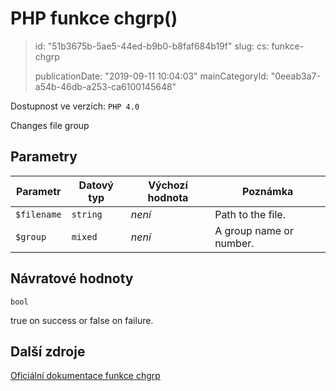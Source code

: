 PHP funkce chgrp()
==================

> id: "51b3675b-5ae5-44ed-b9b0-b8faf684b19f"
> slug:
> 	cs: funkce-chgrp
>
> publicationDate: "2019-09-11 10:04:03"
> mainCategoryId: "0eeab3a7-a54b-46db-a253-ca6100145648"

Dostupnost ve verzích: `PHP 4.0`

Changes file group


Parametry
--------------

| Parametr | Datový typ | Výchozí hodnota | Poznámka |
|-----|-----|-----|-----|
| `$filename` | `string` | *není* | Path to the file. |
| `$group` | `mixed` | *není* | A group name or number. |


Návratové hodnoty
----------------

`bool`

true on success or false on failure.

Další zdroje
------------

[Oficiální dokumentace funkce chgrp](https://www.php.net/manual/en/function.chgrp.php)
